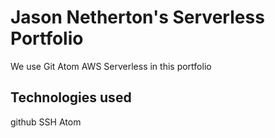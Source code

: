 # Jason Netherton's Serverless Portfolio

We use Git Atom AWS Serverless in this portfolio


## Technologies used

github
SSH
Atom
